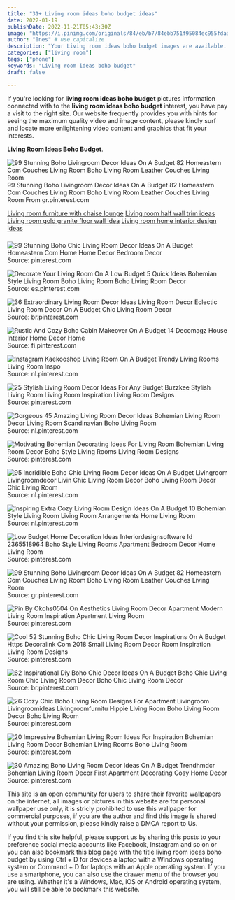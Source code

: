 ```yaml
---
title: "31+ Living room ideas boho budget ideas"
date: 2022-01-19
publishDate: 2022-11-21T05:43:30Z
image: "https://i.pinimg.com/originals/84/eb/b7/84ebb751f95084ec955fdaa716dd9e2c.jpg"
author: "Ines" # use capitalize
description: "Your Living room ideas boho budget images are available. Living room ideas boho budget are a topic that is being searched for and liked by netizens today. You can Get the Living room ideas boho budget files here. Get all free photos."
categories: ["living room"]
tags: ["phone"]
keywords: "Living room ideas boho budget"
draft: false

---
```


If you're looking for **living room ideas boho budget** pictures information connected with to the **living room ideas boho budget** interest, you have pay a visit to the right  site.  Our website frequently  provides you with  hints  for seeing  the maximum  quality video and image  content, please kindly surf and locate more enlightening video content and graphics  that fit your interests.

**Living Room Ideas Boho Budget**. 

![99 Stunning Boho Livingroom Decor Ideas On A Budget 82 Homeastern Com Couches Living Room Boho Living Room Leather Couches Living Room](https://i.pinimg.com/originals/56/36/a1/5636a1823fc27f89dfd28ca6c1a2abb4.jpg "99 Stunning Boho Livingroom Decor Ideas On A Budget 82 Homeastern Com Couches Living Room Boho Living Room Leather Couches Living Room")
99 Stunning Boho Livingroom Decor Ideas On A Budget 82 Homeastern Com Couches Living Room Boho Living Room Leather Couches Living Room From gr.pinterest.com

[Living room furniture with chaise lounge](/living-room-furniture-with-chaise-lounge/)
[Living room half wall trim ideas](/living-room-half-wall-trim-ideas/)
[Living room gold granite floor wall idea](/living-room-gold-granite-floor-wall-idea/)
[Living room home interior design ideas](/living-room-home-interior-design-ideas/)



### 

 


![99 Stunning Boho Chic Living Room Decor Ideas On A Budget Homeastern Com Home Home Decor Bedroom Decor](https://i.pinimg.com/474x/08/ed/8b/08ed8bae61ebb5899c41842c23a0ed5d.jpg "99 Stunning Boho Chic Living Room Decor Ideas On A Budget Homeastern Com Home Home Decor Bedroom Decor")
Source: pinterest.com

 

![Decorate Your Living Room On A Low Budget 5 Quick Ideas Bohemian Style Living Room Boho Living Room Boho Living Room Decor](https://i.pinimg.com/originals/6f/11/ce/6f11cea5a764fd712e93d48e1cd9140b.jpg "Decorate Your Living Room On A Low Budget 5 Quick Ideas Bohemian Style Living Room Boho Living Room Boho Living Room Decor")
Source: es.pinterest.com

 

![36 Extraordinary Living Room Decor Ideas Living Room Decor Eclectic Living Room Decor On A Budget Chic Living Room Decor](https://i.pinimg.com/originals/0b/66/9f/0b669fc93c785177a2492cccd71c983e.jpg "36 Extraordinary Living Room Decor Ideas Living Room Decor Eclectic Living Room Decor On A Budget Chic Living Room Decor")
Source: br.pinterest.com

 

![Rustic And Cozy Boho Cabin Makeover On A Budget 14 Decomagz House Interior Home Decor Home](https://i.pinimg.com/originals/36/79/0e/36790ebc39029db4a2b212b58c12c612.jpg "Rustic And Cozy Boho Cabin Makeover On A Budget 14 Decomagz House Interior Home Decor Home")
Source: fi.pinterest.com

 

![Instagram Kaekooshop Living Room On A Budget Trendy Living Rooms Living Room Inspo](https://i.pinimg.com/originals/2c/de/1c/2cde1ce42c6f99ed6130f869974a4183.jpg "Instagram Kaekooshop Living Room On A Budget Trendy Living Rooms Living Room Inspo")
Source: nl.pinterest.com

 

![25 Stylish Living Room Decor Ideas For Any Budget Buzzkee Stylish Living Room Living Room Inspiration Living Room Designs](https://i.pinimg.com/originals/46/33/c9/4633c97d1166d9d08aa4d8eecfc07718.jpg "25 Stylish Living Room Decor Ideas For Any Budget Buzzkee Stylish Living Room Living Room Inspiration Living Room Designs")
Source: pinterest.com

 

![Gorgeous 45 Amazing Living Room Decor Ideas Bohemian Living Room Decor Living Room Scandinavian Boho Living Room](https://i.pinimg.com/originals/9f/c6/2a/9fc62a46d73c4705f8ca54310d2ca521.jpg "Gorgeous 45 Amazing Living Room Decor Ideas Bohemian Living Room Decor Living Room Scandinavian Boho Living Room")
Source: nl.pinterest.com

 

![Motivating Bohemian Decorating Ideas For Living Room Bohemian Living Room Decor Boho Style Living Rooms Living Room Designs](https://i.pinimg.com/736x/22/7b/32/227b32b3fad4371e871bc6e705e5cfd6.jpg "Motivating Bohemian Decorating Ideas For Living Room Bohemian Living Room Decor Boho Style Living Rooms Living Room Designs")
Source: pinterest.com

 

![95 Incridible Boho Chic Living Room Decor Ideas On A Budget Livingroom Livingroomdecor Livin Chic Living Room Decor Boho Living Room Decor Chic Living Room](https://i.pinimg.com/originals/73/df/fd/73dffd2699ac3c4baa11fe2c974a4ced.jpg "95 Incridible Boho Chic Living Room Decor Ideas On A Budget Livingroom Livingroomdecor Livin Chic Living Room Decor Boho Living Room Decor Chic Living Room")
Source: nl.pinterest.com

 

![Inspiring Extra Cozy Living Room Design Ideas On A Budget 10 Bohemian Style Living Room Living Room Arrangements Home Living Room](https://i.pinimg.com/originals/ec/b0/2b/ecb02bc1d9609c8802f149d3f110fc2a.jpg "Inspiring Extra Cozy Living Room Design Ideas On A Budget 10 Bohemian Style Living Room Living Room Arrangements Home Living Room")
Source: nl.pinterest.com

 

![Low Budget Home Decoration Ideas Interiordesignsoftware Id 2365518964 Boho Style Living Rooms Apartment Bedroom Decor Home Living Room](https://i.pinimg.com/736x/f9/06/71/f90671ae0cc2ca3d090de66efe5934d7.jpg "Low Budget Home Decoration Ideas Interiordesignsoftware Id 2365518964 Boho Style Living Rooms Apartment Bedroom Decor Home Living Room")
Source: pinterest.com

 

![99 Stunning Boho Livingroom Decor Ideas On A Budget 82 Homeastern Com Couches Living Room Boho Living Room Leather Couches Living Room](https://i.pinimg.com/originals/56/36/a1/5636a1823fc27f89dfd28ca6c1a2abb4.jpg "99 Stunning Boho Livingroom Decor Ideas On A Budget 82 Homeastern Com Couches Living Room Boho Living Room Leather Couches Living Room")
Source: gr.pinterest.com

 

![Pin By Okohs0504 On Aesthetics Living Room Decor Apartment Modern Living Room Inspiration Apartment Living Room](https://i.pinimg.com/originals/af/f2/6d/aff26d01528cfd10f4697ee24c119ebd.jpg "Pin By Okohs0504 On Aesthetics Living Room Decor Apartment Modern Living Room Inspiration Apartment Living Room")
Source: pinterest.com

 

![Cool 52 Stunning Boho Chic Living Room Decor Inspirations On A Budget Https Decoralink Com 2018 Small Living Room Decor Room Inspiration Living Room Designs](https://i.pinimg.com/originals/a4/4d/51/a44d513dff1ec6f32eeb269d0b0d642a.jpg "Cool 52 Stunning Boho Chic Living Room Decor Inspirations On A Budget Https Decoralink Com 2018 Small Living Room Decor Room Inspiration Living Room Designs")
Source: pinterest.com

 

![62 Inspirational Diy Boho Chic Decor Ideas On A Budget Boho Chic Living Room Chic Living Room Decor Boho Chic Living Room Decor](https://i.pinimg.com/originals/1b/c0/e1/1bc0e15fdabcedb7845c87fcabc3b9ad.jpg "62 Inspirational Diy Boho Chic Decor Ideas On A Budget Boho Chic Living Room Chic Living Room Decor Boho Chic Living Room Decor")
Source: br.pinterest.com

 

![26 Cozy Chic Boho Living Room Designs For Apartment Livingroom Livingroomideas Livingroomfurnitu Hippie Living Room Boho Living Room Decor Boho Living Room](https://i.pinimg.com/originals/f5/9c/81/f59c81b9ac671c63b52072a7a01c6857.jpg "26 Cozy Chic Boho Living Room Designs For Apartment Livingroom Livingroomideas Livingroomfurnitu Hippie Living Room Boho Living Room Decor Boho Living Room")
Source: pinterest.com

 

![20 Impressive Bohemian Living Room Ideas For Inspiration Bohemian Living Room Decor Bohemian Living Rooms Boho Living Room](https://i.pinimg.com/originals/02/2f/e4/022fe4cac29ba0bd0221b236bde3b2c6.jpg "20 Impressive Bohemian Living Room Ideas For Inspiration Bohemian Living Room Decor Bohemian Living Rooms Boho Living Room")
Source: pinterest.com

 

![30 Amazing Boho Living Room Decor Ideas On A Budget Trendhmdcr Bohemian Living Room Decor First Apartment Decorating Cosy Home Decor](https://i.pinimg.com/originals/84/eb/b7/84ebb751f95084ec955fdaa716dd9e2c.jpg "30 Amazing Boho Living Room Decor Ideas On A Budget Trendhmdcr Bohemian Living Room Decor First Apartment Decorating Cosy Home Decor")
Source: pinterest.com

 

This site is an open community for users to share their favorite wallpapers on the internet, all images or pictures in this website are for personal wallpaper use only, it is stricly prohibited to use this wallpaper for commercial purposes, if you are the author and find this image is shared without your permission, please kindly raise a DMCA report to Us.

If you find this site helpful, please support us by sharing this posts to your preference social media accounts like Facebook, Instagram and so on or you can also bookmark this blog page with the title living room ideas boho budget by using Ctrl + D for devices a laptop with a Windows operating system or Command + D for laptops with an Apple operating system. If you use a smartphone, you can also use the drawer menu of the browser you are using. Whether it's a Windows, Mac, iOS or Android operating system, you will still be able to bookmark this website.
